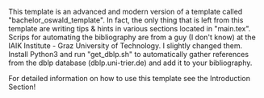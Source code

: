 This template is an advanced and modern version of a template called "bachelor_oswald_template".
In fact, the only thing that is left from this template are writing tips & hints in various sections located in "main.tex".   
Scrips for automating the bibliography are from a guy (I don't know) at the IAIK Institute - Graz University of Technology. 
I slightly changed them. Install Python3 and run "get_dblp.sh" to automatically gather references from the dblp database 
(dblp.uni-trier.de) and add it to your bibliography.    

For detailed information on how to use this template see the Introduction Section!
